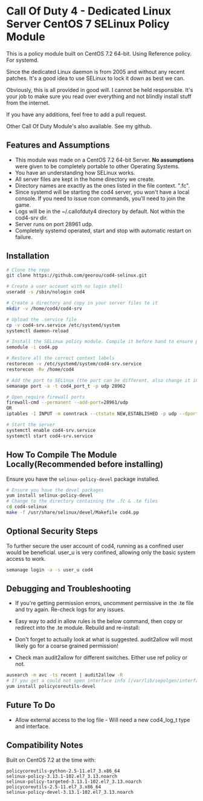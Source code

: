 # Call Of Duty 4 - Dedicated Linux Server CentOS 7 SELinux Policy Module

This is a policy module built on CentOS 7.2 64-bit. Using Reference policy. For systemd.

Since the dedicated Linux daemon is from 2005 and without any recent patches. It's a good idea to use SELinux to lock it down as best we can.

Obviously, this is all provided in good will. I cannot be held responsible. It's your job to make sure you read over everything and not blindly install stuff from the internet.

If you have any additions, feel free to add a pull request.

Other Call Of Duty Module's also available. See my github.

## Features and Assumptions
* This module was made on a CentOS 7.2 64-bit Server. **No assumptions** were given to be completely portable to other Operating Systems.
* You have an understanding how SELinux works.
* All server files are kept in the home directory we create.
* Directory names are exactly as the ones listed in the file context. ".fc".
* Since systemd will be starting the cod4 server, you won't have a local console. If you need to issue rcon commands, you'll need to join the game.
* Logs will be in the ~/.callofduty4 directory by default. Not within the cod4-srv dir.
* Server runs on port 28961 udp.
* Completely systemd operated, start and stop with automatic restart on failure.


## Installation
```sh
# Clone the repo
git clone https://github.com/georou/cod4-selinux.git

# Create a user account with no login shell
useradd -s /sbin/nologin cod4

# Create a directory and copy in your server files to it
mkdir -v /home/cod4/cod4-srv

# Upload the .service file
cp -v cod4-srv.service /etc/systemd/system
systemctl daemon-reload

# Install the SELinux policy module. Compile it before hand to ensure proper compatibility (see below)
semodule -i cod4.pp

# Restore all the correct context labels
restorecon -v /etc/systemd/system/cod4-srv.service
restorecon -Rv /home/cod4

# Add the port to SELinux (the port can be different, also change it in the service file)
semanage port -a -t cod4_port_t -p udp 28962

# Open require firewall ports
firewall-cmd --permanent --add-port=28961/udp
OR
iptables -I INPUT -m conntrack --ctstate NEW,ESTABLISHED -p udp --dport 28962 -j ACCEPT

# Start the server
systemctl enable cod4-srv.service
systemctl start cod4-srv.service
```

## How To Compile The Module Locally(Recommended before installing)
Ensure you have the `selinux-policy-devel` package installed.
```sh
# Ensure you have the devel packages
yum install selinux-policy-devel
# Change to the directory containing the .fc & .te files
cd cod4-selinux
make -f /usr/share/selinux/devel/Makefile cod4.pp
```

## Optional Security Steps

To further secure the user account of cod4, running as a confined user would be beneficial. user_u is very confined, allowing only the basic system access to work.
```sh
semanage login -a -s user_u cod4
```

## Debugging and Troubleshooting

* If you're getting permission errors, uncomment permissive in the .te file and try again. Re-check logs for any issues.

* Easy way to add in allow rules is the below command, then copy or redirect into the .te module. Rebuild and re-install:
* Don't forget to actually look at what is suggested. audit2allow will most likely go for a coarse grained permission!
* Check man audit2allow for different switches. Either use ref policy or not.
```sh
ausearch -m avc -ts recent | audit2allow -R
# If you get a could not open interface info [/var/lib/sepolgen/interface_info] error, install:
yum install policycoreutils-devel
```

## Future To Do

* Allow external access to the log file - Will need a new cod4_log_t type and interface.

## Compatibility Notes
Built on CentOS 7.2 at the time with:
```
policycoreutils-python-2.5-11.el7_3.x86_64
selinux-policy-3.13.1-102.el7_3.13.noarch
selinux-policy-targeted-3.13.1-102.el7_3.13.noarch
policycoreutils-2.5-11.el7_3.x86_64
selinux-policy-devel-3.13.1-102.el7_3.13.noarch
```
